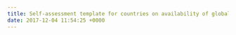 ```yaml
---
title: Self-assessment template for countries on availability of global SDG indicators
date: 2017-12-04 11:54:25 +0000
---
```

